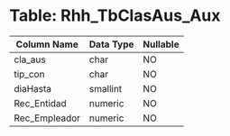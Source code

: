 # Table: Rhh_TbClasAus_Aux

| Column Name | Data Type | Nullable |
|-------------|-----------|----------|
| cla_aus | char | NO |
| tip_con | char | NO |
| diaHasta | smallint | NO |
| Rec_Entidad | numeric | NO |
| Rec_Empleador | numeric | NO |
